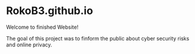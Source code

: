 # RokoB3.github.io
Welcome to finished Website!

The goal of this project was to finform the public about cyber security risks and online privacy.
